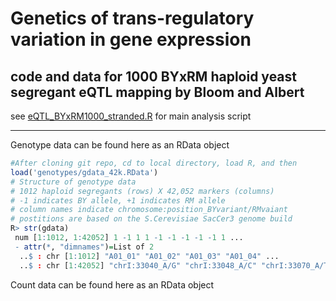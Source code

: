 # Genetics of trans-regulatory variation in gene expression
## code and data for 1000 BYxRM haploid yeast segregant eQTL mapping by Bloom and Albert

see [eQTL_BYxRM1000_stranded.R](code/eQTL_BYxRM1000_stranded.R) for main analysis script
___

Genotype data can be found here as an RData object
```r
#After cloning git repo, cd to local directory, load R, and then
load('genotypes/gdata_42k.RData')
# Structure of genotype data
# 1012 haploid segregants (rows) X 42,052 markers (columns)
# -1 indicates BY allele, +1 indicates RM allele
# column names indicate chromosome:position_BYvariant/RMvaiant
# postitions are based on the S.Cerevisiae SacCer3 genome build
R> str(gdata)
 num [1:1012, 1:42052] 1 -1 1 1 -1 -1 -1 -1 -1 1 ...
 - attr(*, "dimnames")=List of 2
  ..$ : chr [1:1012] "A01_01" "A01_02" "A01_03" "A01_04" ...
  ..$ : chr [1:42052] "chrI:33040_A/G" "chrI:33048_A/C" "chrI:33070_A/T" "chrI:33077_G/A" ... 
```
Count data can be found here as an RData object



